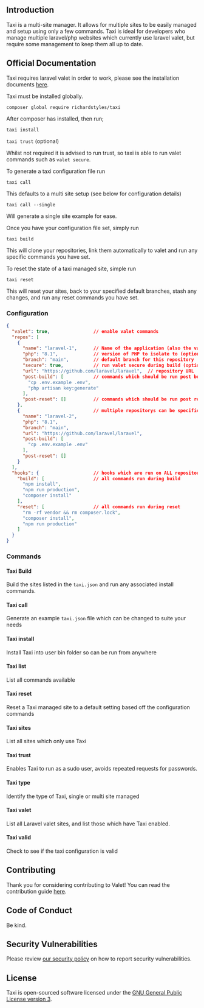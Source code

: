 ## Introduction

Taxi is a multi-site manager. It allows for multiple sites to be easily managed and setup using only a few commands.
Taxi is ideal for developers who manage multiple laravel/php websites which currently use laravel valet, but require 
some management to keep them all up to date.  

## Official Documentation

Taxi requires laravel valet in order to work, please see the installation documents [here](https://laravel.com/docs/10.x/valet).

Taxi must be installed globally.

``composer global require richardstyles/taxi``

After composer has installed, then run;

`taxi install`

`taxi trust` (optional)

Whilst not required it is advised to run trust, so taxi is able to run valet commands such as `valet secure`.

To generate a taxi configuration file run

`taxi call`

This defaults to a multi site setup (see below for configuration details)

`taxi call --single`

Will generate a single site example for ease.

Once you have your configuration file set, simply run

`taxi build`

This will clone your repositories, link them automatically to valet and run any specific commands you have set.

To reset the state of a taxi managed site, simple run

`taxi reset`

This will reset your sites, back to your specified default branches, stash any changes, and run any reset commands you have set. 

### Configuration

```json
{
  "valet": true,                // enable valet commands
  "repos": [
    {
      "name": "laravel-1",      // Name of the application (also the valet site name)
      "php": "8.1",             // version of PHP to isolate to (optional)
      "branch": "main",         // default branch for this repository
      "secure": true,           // run valet secure during build (optional)
      "url": "https://github.com/laravel/laravel",  // repository URL 
      "post-build": [           // commands which should be run post build 
        "cp .env.example .env",
        "php artisan key:generate"
      ],
      "post-reset": []          // commands which should be run post reset 
    },
    {                           // multiple repositorys can be specified
      "name": "laravel-2",
      "php": "8.1",
      "branch": "main",
      "url": "https://github.com/laravel/laravel",
      "post-build": [
        "cp .env.example .env"
      ],
      "post-reset": []
    }
  ],
  "hooks": {                    // hooks which are run on ALL repositories
    "build": [                  // all commands run during build
      "npm install",
      "npm run production",
      "composer install"
    ],
    "reset": [                  // all commands run during reset
      "rm -rf vendor && rm composer.lock",
      "composer install",
      "npm run production"
    ]
  }
}
```

### Commands
#### Taxi Build
Build the sites listed in the `taxi.json` and run any associated install commands.
#### Taxi call
Generate an example `taxi.json` file which can be changed to suite your needs
#### Taxi install
Install Taxi into user bin folder so can be run from anywhere
#### Taxi list
List all commands available
#### Taxi reset
Reset a Taxi managed site to a default setting based off the configuration commands
#### Taxi sites
List all sites which only use Taxi
#### Taxi trust
Enables Taxi to run as a sudo user, avoids repeated requests for passwords.
#### Taxi type
Identify the type of Taxi, single or multi site managed
#### Taxi valet
List all Laravel valet sites, and list those which have Taxi enabled.
#### Taxi valid
Check to see if the taxi configuration is valid

## Contributing

Thank you for considering contributing to Valet! You can read the contribution guide [here](.github/CONTRIBUTING.md).

## Code of Conduct

Be kind.

## Security Vulnerabilities

Please review [our security policy](https://github.com/richardstyles/taxi/security/policy) on how to report security vulnerabilities.

## License

Taxi is open-sourced software licensed under the [GNU General Public License version 3](https://opensource.org/license/gpl-3-0/).